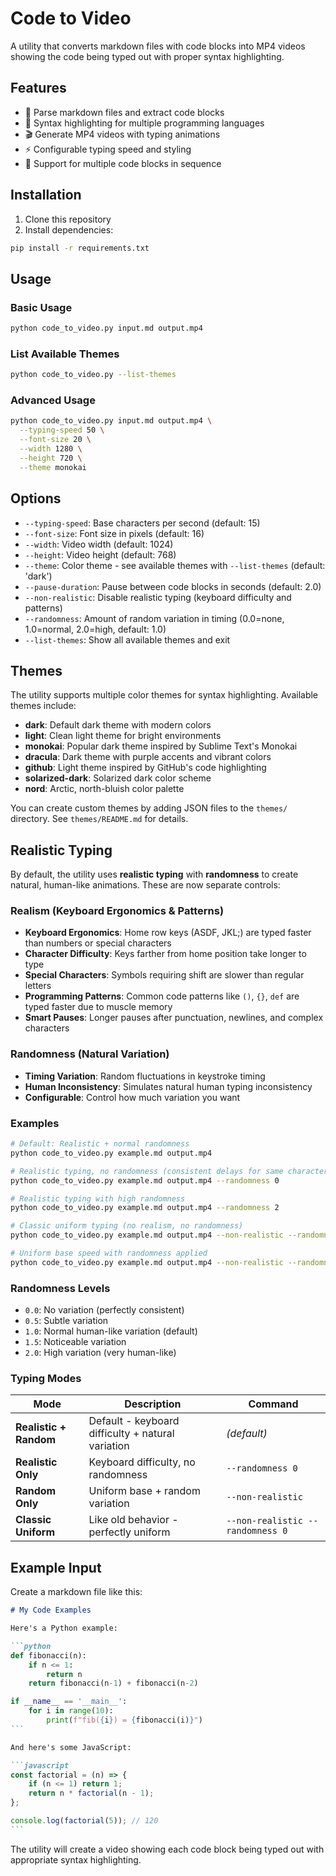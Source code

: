 # Code to Video

A utility that converts markdown files with code blocks into MP4 videos showing the code being typed out with proper syntax highlighting.

## Features

- 📝 Parse markdown files and extract code blocks
- 🎨 Syntax highlighting for multiple programming languages
- 🎬 Generate MP4 videos with typing animations
- ⚡ Configurable typing speed and styling
- 🎯 Support for multiple code blocks in sequence

## Installation

1. Clone this repository
2. Install dependencies:

```bash
pip install -r requirements.txt
```

## Usage

### Basic Usage

```bash
python code_to_video.py input.md output.mp4
```

### List Available Themes

```bash
python code_to_video.py --list-themes
```

### Advanced Usage

```bash
python code_to_video.py input.md output.mp4 \
  --typing-speed 50 \
  --font-size 20 \
  --width 1280 \
  --height 720 \
  --theme monokai
```

## Options

- `--typing-speed`: Base characters per second (default: 15)
- `--font-size`: Font size in pixels (default: 16)
- `--width`: Video width (default: 1024)
- `--height`: Video height (default: 768)
- `--theme`: Color theme - see available themes with `--list-themes` (default: 'dark')
- `--pause-duration`: Pause between code blocks in seconds (default: 2.0)
- `--non-realistic`: Disable realistic typing (keyboard difficulty and patterns)
- `--randomness`: Amount of random variation in timing (0.0=none, 1.0=normal, 2.0=high, default: 1.0)
- `--list-themes`: Show all available themes and exit

## Themes

The utility supports multiple color themes for syntax highlighting. Available themes include:

- **dark**: Default dark theme with modern colors
- **light**: Clean light theme for bright environments
- **monokai**: Popular dark theme inspired by Sublime Text's Monokai
- **dracula**: Dark theme with purple accents and vibrant colors
- **github**: Light theme inspired by GitHub's code highlighting
- **solarized-dark**: Solarized dark color scheme
- **nord**: Arctic, north-bluish color palette

You can create custom themes by adding JSON files to the `themes/` directory. See `themes/README.md` for details.

## Realistic Typing

By default, the utility uses **realistic typing** with **randomness** to create natural, human-like animations. These are now separate controls:

### Realism (Keyboard Ergonomics & Patterns)

- **Keyboard Ergonomics**: Home row keys (ASDF, JKL;) are typed faster than numbers or special characters
- **Character Difficulty**: Keys farther from home position take longer to type
- **Special Characters**: Symbols requiring shift are slower than regular letters
- **Programming Patterns**: Common code patterns like `()`, `{}`, `def` are typed faster due to muscle memory
- **Smart Pauses**: Longer pauses after punctuation, newlines, and complex characters

### Randomness (Natural Variation)

- **Timing Variation**: Random fluctuations in keystroke timing
- **Human Inconsistency**: Simulates natural human typing inconsistency
- **Configurable**: Control how much variation you want

### Examples

```bash
# Default: Realistic + normal randomness
python code_to_video.py example.md output.mp4

# Realistic typing, no randomness (consistent delays for same characters)
python code_to_video.py example.md output.mp4 --randomness 0

# Realistic typing with high randomness
python code_to_video.py example.md output.mp4 --randomness 2

# Classic uniform typing (no realism, no randomness)
python code_to_video.py example.md output.mp4 --non-realistic --randomness 0

# Uniform base speed with randomness applied
python code_to_video.py example.md output.mp4 --non-realistic --randomness 2
```

### Randomness Levels

- `0.0`: No variation (perfectly consistent)
- `0.5`: Subtle variation
- `1.0`: Normal human-like variation (default)
- `1.5`: Noticeable variation
- `2.0`: High variation (very human-like)

### Typing Modes

| Mode | Description | Command |
|------|-------------|---------|
| **Realistic + Random** | Default - keyboard difficulty + natural variation | *(default)* |
| **Realistic Only** | Keyboard difficulty, no randomness | `--randomness 0` |
| **Random Only** | Uniform base + random variation | `--non-realistic` |
| **Classic Uniform** | Like old behavior - perfectly uniform | `--non-realistic --randomness 0` |

## Example Input

Create a markdown file like this:

````markdown
# My Code Examples

Here's a Python example:

```python
def fibonacci(n):
    if n <= 1:
        return n
    return fibonacci(n-1) + fibonacci(n-2)

if __name__ == '__main__':
    for i in range(10):
        print(f"fib({i}) = {fibonacci(i)}")
```

And here's some JavaScript:

```javascript
const factorial = (n) => {
    if (n <= 1) return 1;
    return n * factorial(n - 1);
};

console.log(factorial(5)); // 120
```

````

The utility will create a video showing each code block being typed out with appropriate syntax highlighting.
